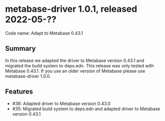 # metabase-driver 1.0.1, released 2022-05-??

Code name: Adapt to Metabase 0.43.1

## Summary

In this release we adapted the driver to Metabase version 0.43.1 and migrated the build system to deps.edn. This release was only tested with Metabase 0.43.1. If you use an older version of Metabase please use metabase-driver 1.0.0.

## Features

* #38: Adapted driver to Metabase version 0.43.0
* #35: Migrated build system to deps.edn and adapted driver to Metabase version 0.43.1
